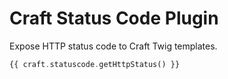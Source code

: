 # Craft Status Code Plugin

Expose HTTP status code to Craft Twig templates.

```php
{{ craft.statuscode.getHttpStatus() }}
```
